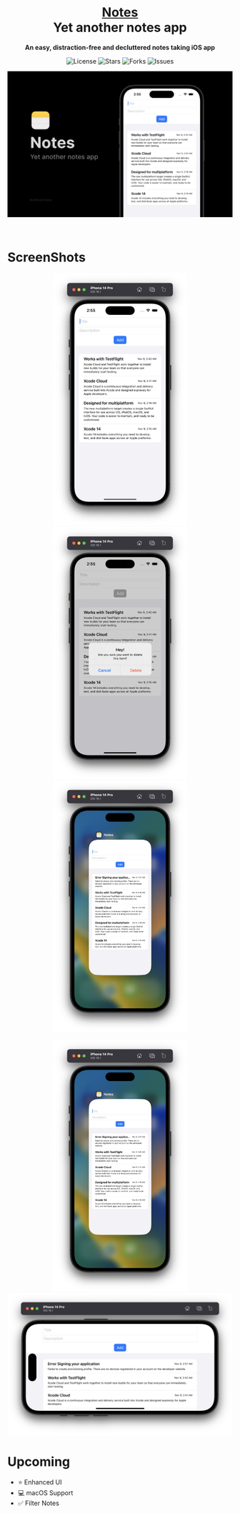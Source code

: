 <h1 align="center" style="border-bottom: none">
    <b>
        <a href="https://github.com/eldinesh/Notes/releases">Notes</a><br>
    </b> Yet another notes app </br>
</h1>

<p align="center" style="border-bottom: none">
  <b> An easy, distraction-free and decluttered notes taking iOS app </b> <br>
 </p>
 
<p align="center">
<img alt="License" src="https://img.shields.io/github/license/eldinesh/notes"> <img alt="Stars" src="https://img.shields.io/github/stars/eldinesh/notes?color=gold"> <img alt="Forks" src="https://img.shields.io/github/forks/eldinesh/notes"> <img alt="Issues" src="https://img.shields.io/github/issues/eldinesh/notes"></p>

<p align="center">
  <a href="https://github.com/eldinesh/Notes/blob/main/Resources/Banner.png">
    <img src="https://github.com/eldinesh/Notes/blob/main/Resources/Banner.png" alt="Notes">
  </a>
</p> </br>

# ScreenShots

<p align="center">
  <a href="https://github.com/eldinesh/Notes/blob/main/Resources/imgA.png">
    <img src="https://github.com/eldinesh/Notes/blob/main/Resources/imgA.png" width="300px" alt="Notes">
  </a>
  
  <a href="https://github.com/eldinesh/Notes/blob/main/Resources/imgB.png">
    <img src="https://github.com/eldinesh/Notes/blob/main/Resources/imgB.png" width="300px" alt="Notes">
  </a>
  
  <a href="https://github.com/eldinesh/Notes/blob/main/Resources/imgC.png">
    <img src="https://github.com/eldinesh/Notes/blob/main/Resources/imgC.png" width="300px" alt="Notes">
  </a>
</p>

<p align="center">
  <a href="https://github.com/eldinesh/Notes/blob/main/Resources/imgD.png">
    <img src="https://github.com/eldinesh/Notes/blob/main/Resources/imgC.png" width="300px" alt="Notes">
  </a>
  
  <a href="https://github.com/eldinesh/Notes/blob/main/Resources/imgE.png">
    <img src="https://github.com/eldinesh/Notes/blob/main/Resources/imgE.png" width="700px" alt="Notes">
  </a>
</p>


# Upcoming

- ⭐️ Enhanced UI
- 💻 macOS Support
- ✅ Filter Notes
